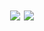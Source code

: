 <h1 style="color: lime;>⛧ Olá, bem vindo ao meu github</h1>
<div style="align="center" img="height='200px'">
	<img src="https://github-readme-stats.vercel.app/api/top-langs/?username=MrZkexe&layout=compact&langs_count=7&theme=gotham">
	<img src="https://github-readme-stats.vercel.app/api?username=MrZkexe&show_icons=true&theme=gotham&include_all_commits=true&count_private=true">
</div>

